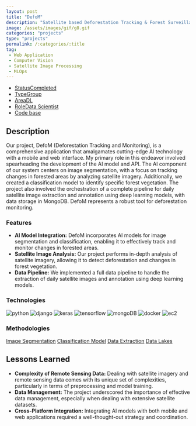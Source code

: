 ```yaml
---
layout: post
title: "DefoM"
description: "Satellite based Deforestation Tracking & Forest Surveillance System"
image: /assets/images/gif/g8.gif
categories: "projects"
type: "projects"
permalink: /:categories/:title
tag:
 - Web Application
 - Computer Vision
 - Satellite Image Processing
 - MLOps
---
```


<div id="main">
	<section id='second'>
		<div class="inner no-padding">
			<div class="tag-container">
                    <ul class="actions">
                        <li><a href="#" class="button special small disable">Status</a><a href="#" class="button small disable">Completed</a></li>
                        <li><a href="#" class="button special small disable">Type</a><a href="#" class="button small disable">Group</a></li>
                        <li><a href="#" class="button special small disable">Area</a><a href="#" class="button small disable">DL</a></li>
						<li><a href="#" class="button special small disable">Role</a><a href="#" class="button small disable">Data Scientist</a></li>
						<li><a href="#" class="button special small disable"><i class="fab fa-github"></i></a><a href="https://github.com/nipdep/DefoM-API" class="button small">Code base</a></li>
                    </ul>
            </div>
			<div>
				<h2>Description</h2>
				<p>Our project, DefoM (Deforestation Tracking and Monitoring), is a comprehensive application that amalgamates cutting-edge AI technology with a mobile and web interface. My primary role in this endeavor involved spearheading the development of the AI model and API. The AI component of our system centers on image segmentation, with a focus on tracking changes in forested areas by analyzing satellite imagery. Additionally, we created a classification model to identify specific forest vegetation. The project also involved the orchestration of a complete pipeline for daily satellite image extraction and annotation using deep learning models, with data storage in MongoDB. DefoM represents a robust tool for deforestation monitoring.</p>
					<h3>Features</h3>
					<ul class='fa-ul'>
						<li><i class="fa-li fa fa-check-square"></i><b>AI Model Integration:</b> DefoM incorporates AI models for image segmentation and classification, enabling it to effectively track and monitor changes in forested areas.</li>
						<li><i class="fa-li fa fa-check-square"></i><b>Satellite Image Analysis:</b> Our project performs in-depth analysis of satellite imagery, allowing it to detect deforestation and changes in forest vegetation.</li>
						<li><i class="fa-li fa fa-check-square"></i><b>Data Pipeline:</b> We implemented a full data pipeline to handle the extraction of daily satellite images and annotation using deep learning models.</li>
					</ul>
			</div>
			<div class="row">
				<div class="6u 12u$(small)">
					<h3>Technologies</h3>
					<div class='logos-container'>
						<img src="{% link /assets/images/logos/python.png %}" alt="python" class="logos">
						<img src="{% link /assets/images/logos/django.png %}" alt="django" class="logos">
						<img src="{% link /assets/images/logos/keras.png %}" alt="keras" class="logos">
						<img src="{% link /assets/images/logos/tensorflow.png %}" alt="tensorflow" class="logos">
						<img src="{% link /assets/images/logos/mongodb.png %}" alt="mongoDB" class="logos">
						<img src="{% link /assets/images/logos/docker.png %}" alt="docker" class="logos">
						<img src="{% link /assets/images/logos/ec2.png %}" alt="ec2" class="logos">
					</div>
					</div>
				</div>
				<div class="6u$ 12u$(small) ">
					<h3>Methodologies</h3>
					<p><a href="#" class="button small disable">Image Segmentation</a>
					   <a href="#" class="button small disable">Classification Model</a>
					   <a href="#" class="button small disable">Data Extraction</a>
					   <a href="#" class="button small disable">Data Lakes</a>
					</p>
				</div>
			</div>
		</div>
	</section>
	<section id='third'>
		<div class="inner no-padding">
			<!-- <div>
				<h2>Project Visualization</h2>
				<div id="slider">  
					<div class="slides">  
					<img src="https://hhsbanner.com/wp-content/uploads/2019/03/victoria_falls-900x300.jpg" width="100%" />
					</div>
					<div class="slides">  
					<img src="https://blog.cognifit.com/wp-content/uploads/2019/11/hiking-900x300.jpg" width="100%" />
					</div>
					<div class="slides">  
					<img src="https://travelfree.info/wp-content/uploads/2018/02/croatia-waterfall-in-deep-forest-of-Cr-12755165-900x300.jpg" width="100%" />
					</div> 
					<div class="slides">  
					<img src="https://www.piemonturismo.it/site/wp-content/uploads/2014/07/13-laghi-grande.jpg" width="100%" />
					</div> 
					<div class="slides">  
					<img src="https://improvephotography.com/wp-content/uploads/2017/09/Julian-Baird-20170914-3-900px.jpg" width="100%" />
					</div>  
				</div>
				<script src="{{ site.baseurl }}/assets/js/image_slider.js"></script>
			</div> -->
			<div>
				<h2>Lessons Learned</h2>
				<ul class='fa-ul'>
					<li><i class="fa-li fa fa-check-square"></i><b>Complexity of Remote Sensing Data:</b> Dealing with satellite imagery and remote sensing data comes with its unique set of complexities, particularly in terms of preprocessing and model training.</li>
					<li><i class="fa-li fa fa-check-square"></i><b>Data Management:</b> The project underscored the importance of effective data management, especially when dealing with extensive satellite datasets.</li>
					<li><i class="fa-li fa fa-check-square"></i><b>Cross-Platform Integration:</b> Integrating AI models with both mobile and web applications required a well-thought-out strategy and coordination.</li>
				</ul>
			</div>
		</div>
	</section>
</div>



	

